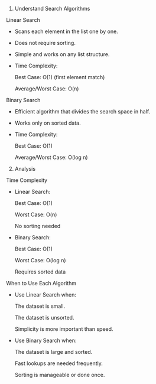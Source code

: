 1. Understand Search Algorithms

Linear Search

* Scans each element in the list one by one.

* Does not require sorting.

* Simple and works on any list structure.

* Time Complexity:

	Best Case: O(1) (first element match)

	Average/Worst Case: O(n)

Binary Search

* Efficient algorithm that divides the search space in half.

* Works only on sorted data.

* Time Complexity:

	Best Case: O(1)

	Average/Worst Case: O(log n)

2. Analysis

Time Complexity

* Linear Search:

	Best Case: O(1)

 	Worst Case: O(n)

	No sorting needed

* Binary Search:

	Best Case: O(1)

	Worst Case: O(log n)

	Requires sorted data


When to Use Each Algorithm

* Use Linear Search when:

	The dataset is small.

	The dataset is unsorted.

	Simplicity is more important than speed.

* Use Binary Search when:

	The dataset is large and sorted.

	Fast lookups are needed frequently.

	Sorting is manageable or done once.
